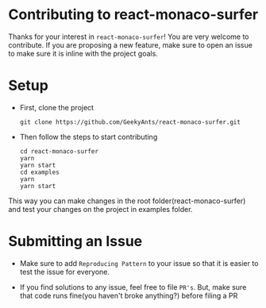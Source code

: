 # Contributing to react-monaco-surfer

Thanks for your interest in `react-monaco-surfer`! You are very welcome to contribute. If you are proposing a new feature, make sure to open an issue to make sure it is inline with the project goals.

# Setup

- First, clone the project

  ```
  git clone https://github.com/GeekyAnts/react-monaco-surfer.git
  ```

- Then follow the steps to start contributing

  ```
  cd react-monaco-surfer
  yarn
  yarn start
  cd examples
  yarn
  yarn start
  ```

This way you can make changes in the root folder(react-monaco-surfer) and test your changes on the project in examples folder.

# Submitting an Issue

- Make sure to add `Reproducing Pattern` to your issue so that it is easier to test the issue for everyone.

- If you find solutions to any issue, feel free to file `PR's`. But, make sure that code runs fine(you haven't broke anything?) before filing a PR
